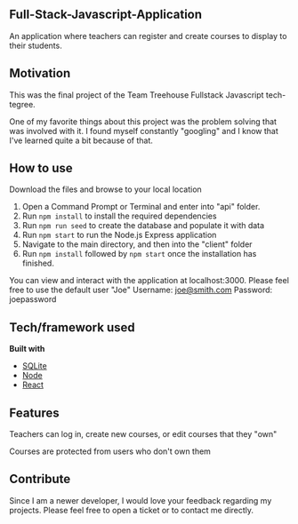 ## Full-Stack-Javascript-Application
An application where teachers can register and create courses to display to their students. 

## Motivation
This was the final project of the Team Treehouse Fullstack Javascript tech-tegree. 

One of my favorite things about this project was the problem solving that was involved with it. I found myself constantly "googling" and I know that I've learned quite a bit because of that. 

## How to use
Download the files and browse to your local location 
1. Open a Command Prompt or Terminal and enter into "api" folder. 
2. Run `npm install` to install the required dependencies  
3. Run `npm run seed` to create the database and populate it with data 
4. Run `npm start` to run the Node.js Express application 
5. Navigate to the main directory, and then into the "client" folder 
6. Run `npm install` followed by `npm start` once the installation has finished. 

You can view and interact with the application at localhost:3000. Please feel free to use the default user "Joe" 
Username: joe@smith.com
Password: joepassword
## Tech/framework used

<b>Built with</b>
- [SQLite](https://www.sqlite.org/index.html)
- [Node](https://nodejs.org/en/)
- [React](https://reactjs.org)

## Features
Teachers can log in, create new courses, or edit courses that they "own"

Courses are protected from users who don't own them 


## Contribute
Since I am a newer developer, I would love your feedback regarding my projects. Please feel free to open a ticket or to contact me directly.
